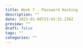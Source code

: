 ```yaml
---
title: Week 7 - Password Hacking
description: ""
date: 2023-01-08T23:43:31.236Z
preview: ""
draft: false
tags: ""
categories: ""
---
```

